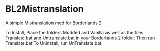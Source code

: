 # BL2Mistranslation
A simple Mistranslation mod for Borderlands 2

To Install, Place the folders Modded and Vanilla as well as the files Translate.bat and Untranslate.bat in your Borderlands 2 folder. Then run Translate.bat
To Uninstall, run UnTranslate.bat.
